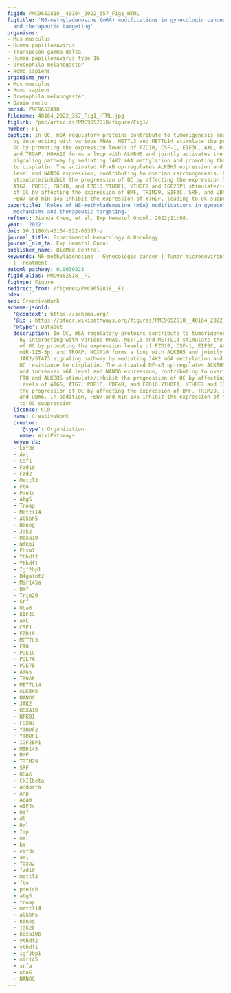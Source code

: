 ```yaml
---
figid: PMC9652818__40164_2022_357_Fig1_HTML
figtitle: 'N6-methyladenosine (m6A) modifications in gynecologic cancers: mechanisms
  and therapeutic targeting'
organisms:
- Mus musculus
- Human papillomavirus
- Transposon gamma-delta
- Human papillomavirus type 16
- Drosophila melanogaster
- Homo sapiens
organisms_ner:
- Mus musculus
- Homo sapiens
- Drosophila melanogaster
- Danio rerio
pmcid: PMC9652818
filename: 40164_2022_357_Fig1_HTML.jpg
figlink: /pmc/articles/PMC9652818/figure/Fig1/
number: F1
caption: In OC, m6A regulatory proteins contribute to tumorigenesis and metastasis
  by interacting with various RNAs. METTL3 and METTL14 stimulate the progression of
  OC by promoting the expression levels of FZD10, CSF-1, EIF3C, AXL, RHPN-AS1, miR-125-5p,
  and TROAP. HOXA10 forms a loop with ALKBH5 and jointly activates the JAK2/STAT3
  signaling pathway by mediating JAK2 m6A methylation and promoting the OC resistance
  to cisplatin. The activated NF-κB up-regulates ALKBH5 expression and increases m6A
  level and NANOG expression, contributing to ovarian carcinogenesis. FTO and ALKBH5
  stimulate/inhibit the progression of OC by affecting the expression levels of ATG5,
  ATG7, PDE1C, PDE4B, and FZD10.YTHDF1, YTHDF2 and IGF2BP1 stimulate/inhibit the progression
  of OC by affecting the expression of BMF, TRIM29, EIF3C, SRF, and UBA6. In addition,
  FBW7 and miR-145 inhibit the expression of YTHDF, leading to OC suppression
papertitle: 'Roles of N6-methyladenosine (m6A) modifications in gynecologic cancers:
  mechanisms and therapeutic targeting.'
reftext: Jiahua Chen, et al. Exp Hematol Oncol. 2022;11:98.
year: '2022'
doi: 10.1186/s40164-022-00357-z
journal_title: Experimental Hematology & Oncology
journal_nlm_ta: Exp Hematol Oncol
publisher_name: BioMed Central
keywords: N6-methyladenosine | Gynecologic cancer | Tumor microenvironment | Prognosis
  | Treatment
automl_pathway: 0.9039323
figid_alias: PMC9652818__F1
figtype: Figure
redirect_from: /figures/PMC9652818__F1
ndex: ''
seo: CreativeWork
schema-jsonld:
  '@context': https://schema.org/
  '@id': https://pfocr.wikipathways.org/figures/PMC9652818__40164_2022_357_Fig1_HTML.html
  '@type': Dataset
  description: In OC, m6A regulatory proteins contribute to tumorigenesis and metastasis
    by interacting with various RNAs. METTL3 and METTL14 stimulate the progression
    of OC by promoting the expression levels of FZD10, CSF-1, EIF3C, AXL, RHPN-AS1,
    miR-125-5p, and TROAP. HOXA10 forms a loop with ALKBH5 and jointly activates the
    JAK2/STAT3 signaling pathway by mediating JAK2 m6A methylation and promoting the
    OC resistance to cisplatin. The activated NF-κB up-regulates ALKBH5 expression
    and increases m6A level and NANOG expression, contributing to ovarian carcinogenesis.
    FTO and ALKBH5 stimulate/inhibit the progression of OC by affecting the expression
    levels of ATG5, ATG7, PDE1C, PDE4B, and FZD10.YTHDF1, YTHDF2 and IGF2BP1 stimulate/inhibit
    the progression of OC by affecting the expression of BMF, TRIM29, EIF3C, SRF,
    and UBA6. In addition, FBW7 and miR-145 inhibit the expression of YTHDF, leading
    to OC suppression
  license: CC0
  name: CreativeWork
  creator:
    '@type': Organization
    name: WikiPathways
  keywords:
  - Eif3c
  - Axl
  - Csf1
  - Fzd10
  - Fzd2
  - Mettl3
  - Fto
  - Pde1c
  - Atg5
  - Troap
  - Mettl14
  - Alkbh5
  - Nanog
  - Jak2
  - Hoxa10
  - Nfkb1
  - Fbxw7
  - Ythdf2
  - Ythdf1
  - Igf2bp1
  - B4galnt2
  - Mir145a
  - Bmf
  - Trim29
  - Srf
  - Uba6
  - EIF3C
  - AXL
  - CSF1
  - FZD10
  - METTL3
  - FTO
  - PDE1C
  - PDE7A
  - PDE7B
  - ATG5
  - TROAP
  - METTL14
  - ALKBH5
  - NANOG
  - JAK2
  - HOXA10
  - NFKB1
  - FBXW7
  - YTHDF2
  - YTHDF1
  - IGF2BP1
  - MIR145
  - BMF
  - TRIM29
  - SRF
  - UBA6
  - CkIIbeta
  - Andorra
  - Anp
  - Acam
  - eIF3c
  - Dif
  - dl
  - Rel
  - Imp
  - mal
  - bs
  - eif3c
  - axl
  - foxa2
  - fzd10
  - mettl3
  - fto
  - pde1cb
  - atg5
  - troap
  - mettl14
  - alkbh5
  - nanog
  - jak2b
  - hoxa10b
  - ythdf2
  - ythdf1
  - igf2bp1
  - mir145
  - srfa
  - uba6
  - NANOG
---
```

